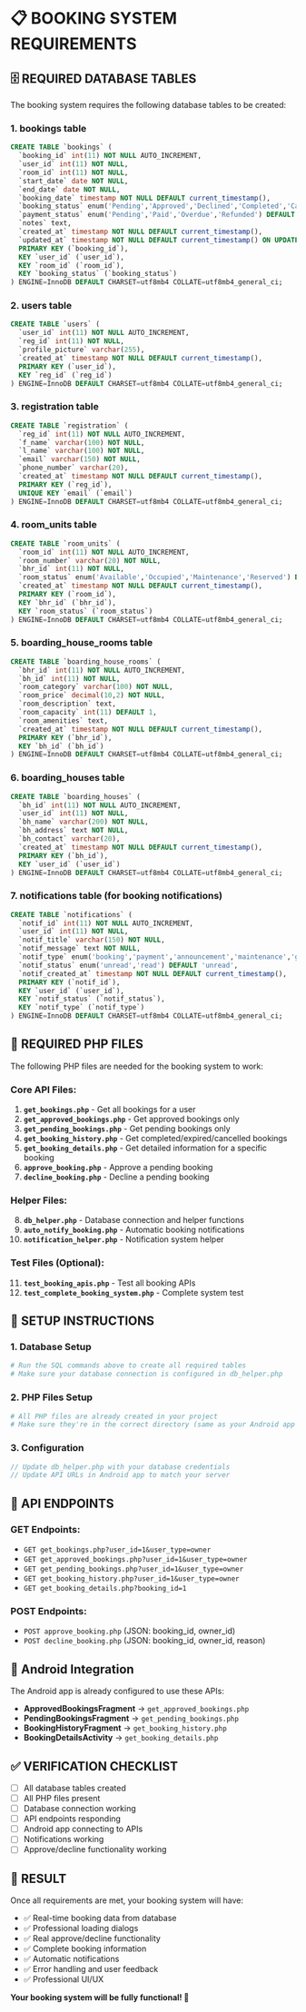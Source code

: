 # 📋 BOOKING SYSTEM REQUIREMENTS

## 🗄️ REQUIRED DATABASE TABLES

The booking system requires the following database tables to be created:

### 1. **bookings** table
```sql
CREATE TABLE `bookings` (
  `booking_id` int(11) NOT NULL AUTO_INCREMENT,
  `user_id` int(11) NOT NULL,
  `room_id` int(11) NOT NULL,
  `start_date` date NOT NULL,
  `end_date` date NOT NULL,
  `booking_date` timestamp NOT NULL DEFAULT current_timestamp(),
  `booking_status` enum('Pending','Approved','Declined','Completed','Cancelled') DEFAULT 'Pending',
  `payment_status` enum('Pending','Paid','Overdue','Refunded') DEFAULT 'Pending',
  `notes` text,
  `created_at` timestamp NOT NULL DEFAULT current_timestamp(),
  `updated_at` timestamp NOT NULL DEFAULT current_timestamp() ON UPDATE current_timestamp(),
  PRIMARY KEY (`booking_id`),
  KEY `user_id` (`user_id`),
  KEY `room_id` (`room_id`),
  KEY `booking_status` (`booking_status`)
) ENGINE=InnoDB DEFAULT CHARSET=utf8mb4 COLLATE=utf8mb4_general_ci;
```

### 2. **users** table
```sql
CREATE TABLE `users` (
  `user_id` int(11) NOT NULL AUTO_INCREMENT,
  `reg_id` int(11) NOT NULL,
  `profile_picture` varchar(255),
  `created_at` timestamp NOT NULL DEFAULT current_timestamp(),
  PRIMARY KEY (`user_id`),
  KEY `reg_id` (`reg_id`)
) ENGINE=InnoDB DEFAULT CHARSET=utf8mb4 COLLATE=utf8mb4_general_ci;
```

### 3. **registration** table
```sql
CREATE TABLE `registration` (
  `reg_id` int(11) NOT NULL AUTO_INCREMENT,
  `f_name` varchar(100) NOT NULL,
  `l_name` varchar(100) NOT NULL,
  `email` varchar(150) NOT NULL,
  `phone_number` varchar(20),
  `created_at` timestamp NOT NULL DEFAULT current_timestamp(),
  PRIMARY KEY (`reg_id`),
  UNIQUE KEY `email` (`email`)
) ENGINE=InnoDB DEFAULT CHARSET=utf8mb4 COLLATE=utf8mb4_general_ci;
```

### 4. **room_units** table
```sql
CREATE TABLE `room_units` (
  `room_id` int(11) NOT NULL AUTO_INCREMENT,
  `room_number` varchar(20) NOT NULL,
  `bhr_id` int(11) NOT NULL,
  `room_status` enum('Available','Occupied','Maintenance','Reserved') DEFAULT 'Available',
  `created_at` timestamp NOT NULL DEFAULT current_timestamp(),
  PRIMARY KEY (`room_id`),
  KEY `bhr_id` (`bhr_id`),
  KEY `room_status` (`room_status`)
) ENGINE=InnoDB DEFAULT CHARSET=utf8mb4 COLLATE=utf8mb4_general_ci;
```

### 5. **boarding_house_rooms** table
```sql
CREATE TABLE `boarding_house_rooms` (
  `bhr_id` int(11) NOT NULL AUTO_INCREMENT,
  `bh_id` int(11) NOT NULL,
  `room_category` varchar(100) NOT NULL,
  `room_price` decimal(10,2) NOT NULL,
  `room_description` text,
  `room_capacity` int(11) DEFAULT 1,
  `room_amenities` text,
  `created_at` timestamp NOT NULL DEFAULT current_timestamp(),
  PRIMARY KEY (`bhr_id`),
  KEY `bh_id` (`bh_id`)
) ENGINE=InnoDB DEFAULT CHARSET=utf8mb4 COLLATE=utf8mb4_general_ci;
```

### 6. **boarding_houses** table
```sql
CREATE TABLE `boarding_houses` (
  `bh_id` int(11) NOT NULL AUTO_INCREMENT,
  `user_id` int(11) NOT NULL,
  `bh_name` varchar(200) NOT NULL,
  `bh_address` text NOT NULL,
  `bh_contact` varchar(20),
  `created_at` timestamp NOT NULL DEFAULT current_timestamp(),
  PRIMARY KEY (`bh_id`),
  KEY `user_id` (`user_id`)
) ENGINE=InnoDB DEFAULT CHARSET=utf8mb4 COLLATE=utf8mb4_general_ci;
```

### 7. **notifications** table (for booking notifications)
```sql
CREATE TABLE `notifications` (
  `notif_id` int(11) NOT NULL AUTO_INCREMENT,
  `user_id` int(11) NOT NULL,
  `notif_title` varchar(150) NOT NULL,
  `notif_message` text NOT NULL,
  `notif_type` enum('booking','payment','announcement','maintenance','general') DEFAULT 'general',
  `notif_status` enum('unread','read') DEFAULT 'unread',
  `notif_created_at` timestamp NOT NULL DEFAULT current_timestamp(),
  PRIMARY KEY (`notif_id`),
  KEY `user_id` (`user_id`),
  KEY `notif_status` (`notif_status`),
  KEY `notif_type` (`notif_type`)
) ENGINE=InnoDB DEFAULT CHARSET=utf8mb4 COLLATE=utf8mb4_general_ci;
```

## 📁 REQUIRED PHP FILES

The following PHP files are needed for the booking system to work:

### Core API Files:
1. **`get_bookings.php`** - Get all bookings for a user
2. **`get_approved_bookings.php`** - Get approved bookings only
3. **`get_pending_bookings.php`** - Get pending bookings only
4. **`get_booking_history.php`** - Get completed/expired/cancelled bookings
5. **`get_booking_details.php`** - Get detailed information for a specific booking
6. **`approve_booking.php`** - Approve a pending booking
7. **`decline_booking.php`** - Decline a pending booking

### Helper Files:
8. **`db_helper.php`** - Database connection and helper functions
9. **`auto_notify_booking.php`** - Automatic booking notifications
10. **`notification_helper.php`** - Notification system helper

### Test Files (Optional):
11. **`test_booking_apis.php`** - Test all booking APIs
12. **`test_complete_booking_system.php`** - Complete system test

## 🔧 SETUP INSTRUCTIONS

### 1. Database Setup
```bash
# Run the SQL commands above to create all required tables
# Make sure your database connection is configured in db_helper.php
```

### 2. PHP Files Setup
```bash
# All PHP files are already created in your project
# Make sure they're in the correct directory (same as your Android app's API calls)
```

### 3. Configuration
```php
// Update db_helper.php with your database credentials
// Update API URLs in Android app to match your server
```

## 🚀 API ENDPOINTS

### GET Endpoints:
- `GET get_bookings.php?user_id=1&user_type=owner`
- `GET get_approved_bookings.php?user_id=1&user_type=owner`
- `GET get_pending_bookings.php?user_id=1&user_type=owner`
- `GET get_booking_history.php?user_id=1&user_type=owner`
- `GET get_booking_details.php?booking_id=1`

### POST Endpoints:
- `POST approve_booking.php` (JSON: booking_id, owner_id)
- `POST decline_booking.php` (JSON: booking_id, owner_id, reason)

## 📱 Android Integration

The Android app is already configured to use these APIs:
- **ApprovedBookingsFragment** → `get_approved_bookings.php`
- **PendingBookingsFragment** → `get_pending_bookings.php`
- **BookingHistoryFragment** → `get_booking_history.php`
- **BookingDetailsActivity** → `get_booking_details.php`

## ✅ VERIFICATION CHECKLIST

- [ ] All database tables created
- [ ] All PHP files present
- [ ] Database connection working
- [ ] API endpoints responding
- [ ] Android app connecting to APIs
- [ ] Notifications working
- [ ] Approve/decline functionality working

## 🎯 RESULT

Once all requirements are met, your booking system will have:
- ✅ Real-time booking data from database
- ✅ Professional loading dialogs
- ✅ Real approve/decline functionality
- ✅ Complete booking information
- ✅ Automatic notifications
- ✅ Error handling and user feedback
- ✅ Professional UI/UX

**Your booking system will be fully functional! 🎉**














